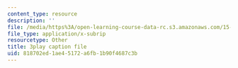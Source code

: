 ```yaml
---
content_type: resource
description: ''
file: /media/https%3A/open-learning-course-data-rc.s3.amazonaws.com/15-390-new-enterprises-spring-2013/818702ed1ae45172a6fb1b90f4687c3b_1mw_Uo5ba58.vtt
file_type: application/x-subrip
resourcetype: Other
title: 3play caption file
uid: 818702ed-1ae4-5172-a6fb-1b90f4687c3b
---
```

